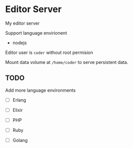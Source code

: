 # Editor Server

My editor server

Support language envirionent

- nodejs

Editor user is `coder` without root permision

Mount data volume at `/home/coder` to serve persistent data.

## TODO

Add more language environments

- [ ] Erlang
- [ ] Elixir
- [ ] PHP
- [ ] Ruby
- [ ] Golang


